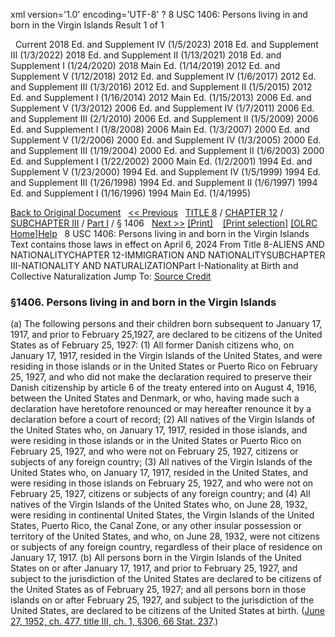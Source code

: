 xml version='1.0' encoding='UTF-8' ?
8 USC 1406: Persons living in and born in the Virgin Islands
 Result 1 of 1
 
  
  Current
2018 Ed. and Supplement IV (1/5/2023)
2018 Ed. and Supplement III (1/3/2022)
2018 Ed. and Supplement II (1/13/2021)
2018 Ed. and Supplement I (1/24/2020)
2018 Main Ed. (1/14/2019)
2012 Ed. and Supplement V (1/12/2018)
2012 Ed. and Supplement IV (1/6/2017)
2012 Ed. and Supplement III (1/3/2016)
2012 Ed. and Supplement II (1/5/2015)
2012 Ed. and Supplement I (1/16/2014)
2012 Main Ed. (1/15/2013)
2006 Ed. and Supplement V (1/3/2012)
2006 Ed. and Supplement IV (1/7/2011)
2006 Ed. and Supplement III (2/1/2010)
2006 Ed. and Supplement II (1/5/2009)
2006 Ed. and Supplement I (1/8/2008)
2006 Main Ed. (1/3/2007)
2000 Ed. and Supplement V (1/2/2006)
2000 Ed. and Supplement IV (1/3/2005)
2000 Ed. and Supplement III (1/19/2004)
2000 Ed. and Supplement II (1/6/2003)
2000 Ed. and Supplement I (1/22/2002)
2000 Main Ed. (1/2/2001)
1994 Ed. and Supplement V (1/23/2000)
1994 Ed. and Supplement IV (1/5/1999)
1994 Ed. and Supplement III (1/26/1998)
1994 Ed. and Supplement II (1/6/1997)
1994 Ed. and Supplement I (1/16/1996)
1994 Main Ed. (1/4/1995)
  
 
  
[Back to Original Document](/view.xhtml;jsessionid=9A3B67E3014AD82FE0818AD3F919C287)
 
[<< Previous](#)
  
 [TITLE 8](/view.xhtml;jsessionid=9A3B67E3014AD82FE0818AD3F919C287?req=granuleid%3AUSC-prelim-title8&saved=%7CZ3JhbnVsZWlkOlVTQy1wcmVsaW0tdGl0bGU4LXNlY3Rpb24xNDA2%7C%7C%7C0%7Cfalse%7Cprelim&edition=prelim) / [CHAPTER 12](/view.xhtml;jsessionid=9A3B67E3014AD82FE0818AD3F919C287?req=granuleid%3AUSC-prelim-title8-chapter12&saved=%7CZ3JhbnVsZWlkOlVTQy1wcmVsaW0tdGl0bGU4LXNlY3Rpb24xNDA2%7C%7C%7C0%7Cfalse%7Cprelim&edition=prelim) / [SUBCHAPTER III](/view.xhtml;jsessionid=9A3B67E3014AD82FE0818AD3F919C287?req=granuleid%3AUSC-prelim-title8-chapter12-subchapter3&saved=%7CZ3JhbnVsZWlkOlVTQy1wcmVsaW0tdGl0bGU4LXNlY3Rpb24xNDA2%7C%7C%7C0%7Cfalse%7Cprelim&edition=prelim) / [Part I](/view.xhtml;jsessionid=9A3B67E3014AD82FE0818AD3F919C287?req=granuleid%3AUSC-prelim-title8-chapter12-subchapter3-part1&saved=%7CZ3JhbnVsZWlkOlVTQy1wcmVsaW0tdGl0bGU4LXNlY3Rpb24xNDA2%7C%7C%7C0%7Cfalse%7Cprelim&edition=prelim) / § 1406
  
 [Next >>](#)
[[Print]](#)
   
 [[Print selection]](#)
[[OLRC Home]](/browse.xhtml;jsessionid=9A3B67E3014AD82FE0818AD3F919C287)[Help](/navHelp.xhtml;jsessionid=9A3B67E3014AD82FE0818AD3F919C287)
 
8 USC 1406: Persons living in and born in the Virgin Islands
Text contains those laws in effect on April 6, 2024
From Title 8-ALIENS AND NATIONALITYCHAPTER 12-IMMIGRATION AND NATIONALITYSUBCHAPTER III-NATIONALITY AND NATURALIZATIONPart I-Nationality at Birth and Collective Naturalization
Jump To: [Source Credit](#sourcecredit)
### §1406. Persons living in and born in the Virgin Islands
(a) The following persons and their children born subsequent to January 17, 1917, and prior to February 25,1927, are declared to be citizens of the United States as of February 25, 1927:
(1) All former Danish citizens who, on January 17, 1917, resided in the Virgin Islands of the United States, and were residing in those islands or in the United States or Puerto Rico on February 25, 1927, and who did not make the declaration required to preserve their Danish citizenship by article 6 of the treaty entered into on August 4, 1916, between the United States and Denmark, or who, having made such a declaration have heretofore renounced or may hereafter renounce it by a declaration before a court of record;
(2) All natives of the Virgin Islands of the United States who, on January 17, 1917, resided in those islands, and were residing in those islands or in the United States or Puerto Rico on February 25, 1927, and who were not on February 25, 1927, citizens or subjects of any foreign country;
(3) All natives of the Virgin Islands of the United States who, on January 17, 1917, resided in the United States, and were residing in those islands on February 25, 1927, and who were not on February 25, 1927, citizens or subjects of any foreign country; and
(4) All natives of the Virgin Islands of the United States who, on June 28, 1932, were residing in continental United States, the Virgin Islands of the United States, Puerto Rico, the Canal Zone, or any other insular possession or territory of the United States, and who, on June 28, 1932, were not citizens or subjects of any foreign country, regardless of their place of residence on January 17, 1917.
(b) All persons born in the Virgin Islands of the United States on or after January 17, 1917, and prior to February 25, 1927, and subject to the jurisdiction of the United States are declared to be citizens of the United States as of February 25, 1927; and all persons born in those islands on or after February 25, 1927, and subject to the jurisdiction of the United States, are declared to be citizens of the United States at birth.
([June 27, 1952, ch. 477, title III, ch. 1, §306, 66 Stat. 237](/statviewer.htm?volume=66&page=237).)
